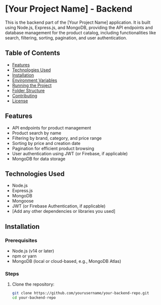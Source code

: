 # [Your Project Name] - Backend

This is the backend part of the [Your Project Name] application. It is built using Node.js, Express.js, and MongoDB, providing the API endpoints and database management for the product catalog, including functionalities like search, filtering, sorting, pagination, and user authentication.

## Table of Contents
- [Features](#features)
- [Technologies Used](#technologies-used)
- [Installation](#installation)
- [Environment Variables](#environment-variables)
- [Running the Project](#running-the-project)
- [Folder Structure](#folder-structure)
- [Contributing](#contributing)
- [License](#license)

## Features
- API endpoints for product management
- Product search by name
- Filtering by brand, category, and price range
- Sorting by price and creation date
- Pagination for efficient product browsing
- User authentication using JWT (or Firebase, if applicable)
- MongoDB for data storage

## Technologies Used
- Node.js
- Express.js
- MongoDB
- Mongoose
- JWT (or Firebase Authentication, if applicable)
- [Add any other dependencies or libraries you used]

## Installation

### Prerequisites
- Node.js (v14 or later)
- npm or yarn
- MongoDB (local or cloud-based, e.g., MongoDB Atlas)

### Steps

1. Clone the repository:
   ```bash
   git clone https://github.com/yourusername/your-backend-repo.git
   cd your-backend-repo
